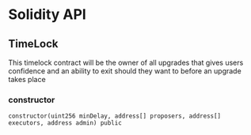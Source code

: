 # Solidity API

## TimeLock

This timelock contract will be the owner of all upgrades that gives users confidence and an ability to exit should they want to before an upgrade takes place

### constructor

```solidity
constructor(uint256 minDelay, address[] proposers, address[] executors, address admin) public
```

